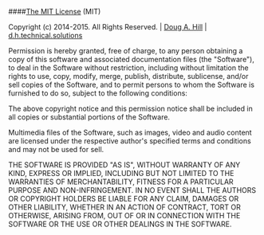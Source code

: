 ####[The MIT License](http://opensource.org/licenses/MIT) (MIT)

Copyright (c) 2014-2015.  All Rights Reserved. | [Doug A. Hill](http://www.dougahill.com) | [d.h.technical.solutions](http://www.dhtechnicalsolutions.com)

Permission is hereby granted, free of charge, to any person obtaining a copy of this software and associated documentation files (the "Software"), to deal in the Software without restriction, including without limitation the rights to use, copy, modify, merge, publish, distribute, sublicense, and/or sell copies of the Software, and to permit persons to whom the Software is furnished to do so, subject to the following conditions:

The above copyright notice and this permission notice shall be included in all copies or substantial portions of the Software.

Multimedia files of the Software, such as images, video and audio content are licensed under the respective author's specified terms and conditions and may not be used for sell.

THE SOFTWARE IS PROVIDED "AS IS", WITHOUT WARRANTY OF ANY KIND, EXPRESS OR IMPLIED, INCLUDING BUT NOT LIMITED TO THE WARRANTIES OF MERCHANTABILITY, FITNESS FOR A PARTICULAR PURPOSE AND NON-INFRINGEMENT. IN NO EVENT SHALL THE AUTHORS OR COPYRIGHT HOLDERS BE LIABLE FOR ANY CLAIM, DAMAGES OR OTHER LIABILITY, WHETHER IN AN ACTION OF CONTRACT, TORT OR OTHERWISE, ARISING FROM, OUT OF OR IN CONNECTION WITH THE SOFTWARE OR THE USE OR OTHER DEALINGS IN THE SOFTWARE.